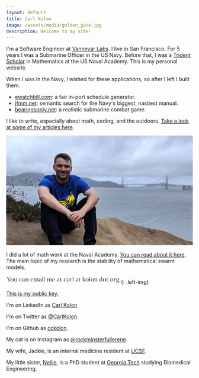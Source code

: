 ```yaml
---
layout: default
title: Carl Kolon
image: /assets/media/golden_gate.jpg
description: Welcome to my site!
---
```


I'm a Software Engineer at [Vannevar Labs](https://www.vannevarlabs.com/). I live in San Francisco. For 5 years I was a Submarine Officer in the US Navy. Before that, I was a [Trident Scholar](https://www.usna.edu/TridentProgram/index.php) in Mathematics at the US Naval Academy. This is my personal website.

When I was in the Navy, I wished for these applications, so after I left I built them.
- [ewatchbill.com](https://ewatchbill.com/): a fair in-port schedule generator.
- [jfmm.net](https://jfmm.net): semantic search for the Navy's biggest, nastiest manual.
- [bearingsonly.net](https://bearingsonly.net): a realistic submarine combat game.

I like to write, especially about math, coding, and the outdoors. [Take a look at some of my articles here](/blog).

![In San Francisco](/assets/media/golden_gate.jpg)

I did a lot of math work at the Naval Academy. [You can read about it here](/research). The main topic of my research is the stability of mathematical swarm models.

![contact](/assets/media/contact.png){: .left-img}

[This is my public key.](/assets/media/publickey.asc)

I'm on LinkedIn as [Carl Kolon](https://www.linkedin.com/in/carl-kolon)

I'm on Twitter as [@CarlKolon](https://twitter.com/CarlKolon).

I'm on Github as [cckolon](https://github.com/cckolon).

My cat is on Instagram as [@rockminsterfullerene](https://www.instagram.com/rockminsterfullerene/).

My wife, Jackie, is an internal medicine resident at [UCSF](https://www.ucsf.edu/).

My little sister, [Nellie](https://www.linkedin.com/in/helena-nellie-kolon-8b4b3613a/), is a PhD student at [Georgia Tech](https://bme.gatech.edu/bme/) studying Biomedical Engineering.
